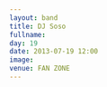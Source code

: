 ```yaml
---
layout: band
title: DJ Soso 
fullname: 
day: 19
date: 2013-07-19 12:00
image: 
venue: FAN ZONE
---
```



